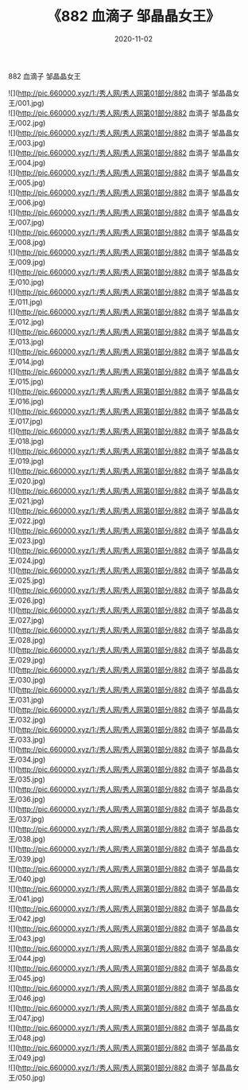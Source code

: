 ﻿---
layout: post
title:  《882 血滴子 邹晶晶女王》
date:   2020-11-02
img: http://pic.660000.xyz/1:/秀人网/秀人网第01部分/882 血滴子 邹晶晶女王/000.jpg
categories: [美女, 清纯, 唯美]
---

882 血滴子 邹晶晶女王

  ![](http://pic.660000.xyz/1:/秀人网/秀人网第01部分/882 血滴子 邹晶晶女王/001.jpg) <br> ![](http://pic.660000.xyz/1:/秀人网/秀人网第01部分/882 血滴子 邹晶晶女王/002.jpg) <br> ![](http://pic.660000.xyz/1:/秀人网/秀人网第01部分/882 血滴子 邹晶晶女王/003.jpg) <br> ![](http://pic.660000.xyz/1:/秀人网/秀人网第01部分/882 血滴子 邹晶晶女王/004.jpg) <br> ![](http://pic.660000.xyz/1:/秀人网/秀人网第01部分/882 血滴子 邹晶晶女王/005.jpg) <br> ![](http://pic.660000.xyz/1:/秀人网/秀人网第01部分/882 血滴子 邹晶晶女王/006.jpg) <br> ![](http://pic.660000.xyz/1:/秀人网/秀人网第01部分/882 血滴子 邹晶晶女王/007.jpg) <br> ![](http://pic.660000.xyz/1:/秀人网/秀人网第01部分/882 血滴子 邹晶晶女王/008.jpg) <br> ![](http://pic.660000.xyz/1:/秀人网/秀人网第01部分/882 血滴子 邹晶晶女王/009.jpg) <br> ![](http://pic.660000.xyz/1:/秀人网/秀人网第01部分/882 血滴子 邹晶晶女王/010.jpg) <br> ![](http://pic.660000.xyz/1:/秀人网/秀人网第01部分/882 血滴子 邹晶晶女王/011.jpg) <br> ![](http://pic.660000.xyz/1:/秀人网/秀人网第01部分/882 血滴子 邹晶晶女王/012.jpg) <br> ![](http://pic.660000.xyz/1:/秀人网/秀人网第01部分/882 血滴子 邹晶晶女王/013.jpg) <br> ![](http://pic.660000.xyz/1:/秀人网/秀人网第01部分/882 血滴子 邹晶晶女王/014.jpg) <br> ![](http://pic.660000.xyz/1:/秀人网/秀人网第01部分/882 血滴子 邹晶晶女王/015.jpg) <br> ![](http://pic.660000.xyz/1:/秀人网/秀人网第01部分/882 血滴子 邹晶晶女王/016.jpg) <br> ![](http://pic.660000.xyz/1:/秀人网/秀人网第01部分/882 血滴子 邹晶晶女王/017.jpg) <br> ![](http://pic.660000.xyz/1:/秀人网/秀人网第01部分/882 血滴子 邹晶晶女王/018.jpg) <br> ![](http://pic.660000.xyz/1:/秀人网/秀人网第01部分/882 血滴子 邹晶晶女王/019.jpg) <br> ![](http://pic.660000.xyz/1:/秀人网/秀人网第01部分/882 血滴子 邹晶晶女王/020.jpg) <br> ![](http://pic.660000.xyz/1:/秀人网/秀人网第01部分/882 血滴子 邹晶晶女王/021.jpg) <br> ![](http://pic.660000.xyz/1:/秀人网/秀人网第01部分/882 血滴子 邹晶晶女王/022.jpg) <br> ![](http://pic.660000.xyz/1:/秀人网/秀人网第01部分/882 血滴子 邹晶晶女王/023.jpg) <br> ![](http://pic.660000.xyz/1:/秀人网/秀人网第01部分/882 血滴子 邹晶晶女王/024.jpg) <br> ![](http://pic.660000.xyz/1:/秀人网/秀人网第01部分/882 血滴子 邹晶晶女王/025.jpg) <br> ![](http://pic.660000.xyz/1:/秀人网/秀人网第01部分/882 血滴子 邹晶晶女王/026.jpg) <br> ![](http://pic.660000.xyz/1:/秀人网/秀人网第01部分/882 血滴子 邹晶晶女王/027.jpg) <br> ![](http://pic.660000.xyz/1:/秀人网/秀人网第01部分/882 血滴子 邹晶晶女王/028.jpg) <br> ![](http://pic.660000.xyz/1:/秀人网/秀人网第01部分/882 血滴子 邹晶晶女王/029.jpg) <br> ![](http://pic.660000.xyz/1:/秀人网/秀人网第01部分/882 血滴子 邹晶晶女王/030.jpg) <br> ![](http://pic.660000.xyz/1:/秀人网/秀人网第01部分/882 血滴子 邹晶晶女王/031.jpg) <br> ![](http://pic.660000.xyz/1:/秀人网/秀人网第01部分/882 血滴子 邹晶晶女王/032.jpg) <br> ![](http://pic.660000.xyz/1:/秀人网/秀人网第01部分/882 血滴子 邹晶晶女王/033.jpg) <br> ![](http://pic.660000.xyz/1:/秀人网/秀人网第01部分/882 血滴子 邹晶晶女王/034.jpg) <br> ![](http://pic.660000.xyz/1:/秀人网/秀人网第01部分/882 血滴子 邹晶晶女王/035.jpg) <br> ![](http://pic.660000.xyz/1:/秀人网/秀人网第01部分/882 血滴子 邹晶晶女王/036.jpg) <br> ![](http://pic.660000.xyz/1:/秀人网/秀人网第01部分/882 血滴子 邹晶晶女王/037.jpg) <br> ![](http://pic.660000.xyz/1:/秀人网/秀人网第01部分/882 血滴子 邹晶晶女王/038.jpg) <br> ![](http://pic.660000.xyz/1:/秀人网/秀人网第01部分/882 血滴子 邹晶晶女王/039.jpg) <br> ![](http://pic.660000.xyz/1:/秀人网/秀人网第01部分/882 血滴子 邹晶晶女王/040.jpg) <br> ![](http://pic.660000.xyz/1:/秀人网/秀人网第01部分/882 血滴子 邹晶晶女王/041.jpg) <br> ![](http://pic.660000.xyz/1:/秀人网/秀人网第01部分/882 血滴子 邹晶晶女王/042.jpg) <br> ![](http://pic.660000.xyz/1:/秀人网/秀人网第01部分/882 血滴子 邹晶晶女王/043.jpg) <br> ![](http://pic.660000.xyz/1:/秀人网/秀人网第01部分/882 血滴子 邹晶晶女王/044.jpg) <br> ![](http://pic.660000.xyz/1:/秀人网/秀人网第01部分/882 血滴子 邹晶晶女王/045.jpg) <br> ![](http://pic.660000.xyz/1:/秀人网/秀人网第01部分/882 血滴子 邹晶晶女王/046.jpg) <br> ![](http://pic.660000.xyz/1:/秀人网/秀人网第01部分/882 血滴子 邹晶晶女王/047.jpg) <br> ![](http://pic.660000.xyz/1:/秀人网/秀人网第01部分/882 血滴子 邹晶晶女王/048.jpg) <br> ![](http://pic.660000.xyz/1:/秀人网/秀人网第01部分/882 血滴子 邹晶晶女王/049.jpg) <br> ![](http://pic.660000.xyz/1:/秀人网/秀人网第01部分/882 血滴子 邹晶晶女王/050.jpg) <br>